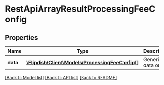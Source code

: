 # RestApiArrayResultProcessingFeeConfig

## Properties
Name | Type | Description | Notes
------------ | ------------- | ------------- | -------------
**data** | [**\Flipdish\Client\Models\ProcessingFeeConfig[]**](ProcessingFeeConfig.md) | Generic data object. | 

[[Back to Model list]](../README.md#documentation-for-models) [[Back to API list]](../README.md#documentation-for-api-endpoints) [[Back to README]](../README.md)


